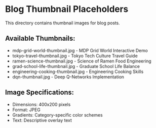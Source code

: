 # Blog Thumbnail Placeholders

This directory contains thumbnail images for blog posts.

## Available Thumbnails:

- mdp-grid-world-thumbnail.jpg - MDP Grid World Interactive Demo
- tokyo-travel-thumbnail.jpg - Tokyo Tech Culture Travel Guide  
- ramen-science-thumbnail.jpg - Science of Ramen Food Engineering
- grad-school-life-thumbnail.jpg - Graduate School Life Balance
- engineering-cooking-thumbnail.jpg - Engineering Cooking Skills
- dqn-thumbnail.jpg - Deep Q-Networks Implementation

## Image Specifications:
- Dimensions: 400x200 pixels
- Format: JPEG
- Gradients: Category-specific color schemes
- Text: Descriptive overlay text
